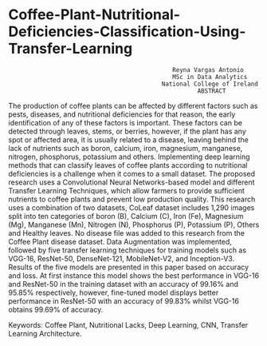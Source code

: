 # Coffee-Plant-Nutritional-Deficiencies-Classification-Using-Transfer-Learning
                                                  Reyna Vargas Antonio
                                                  MSc in Data Analytics
                                               National College of Ireland
                                                         ABSTRACT

The production of coffee plants can be affected by different factors such as pests, diseases, and nutritional deficiencies for that reason, the early identification of any of these factors is important. These factors can be detected through leaves, stems, or berries, however, if the plant has any spot or affected area, it is usually related to a disease, leaving behind the lack of nutrients such as boron, calcium, iron, magnesium, manganese, nitrogen, phosphorus, potassium and others. Implementing deep learning methods that can classify leaves of coffee plants according to nutritional deficiencies is a challenge when it comes to a small dataset. The proposed research uses a Convolutional Neural Networks-based model and different Transfer Learning Techniques, which allow farmers to provide sufficient nutrients to coffee plants and prevent low production quality. This research uses a combination of two datasets, CoLeaf dataset includes 1,290 images split into ten categories of boron (B), Calcium (C), Iron (Fe), Magnesium (Mg), Manganese (Mn), Nitrogen (N), Phosphorus (P), Potassium (P), Others and Healthy leaves. No disease file was added to this research from the Coffee Plant disease dataset. Data Augmentation was implemented, followed by five transfer learning techniques for training models such as VGG-16, ResNet-50, DenseNet-121, MobileNet-V2, and Inception-V3. Results of the five models are presented in this paper based on accuracy and loss. At first instance this model shows the best performance in VGG-16 and ResNet-50 in the training dataset with an accuracy of 99.16% and 95.85% respectively, however, fine-tuned model displays better performance in ResNet-50 with an accuracy of 99.83% whilst VGG-16 obtains 99.69% of accuracy.

Keywords: Coffee Plant, Nutritional Lacks, Deep Learning, CNN, Transfer Learning Architecture.
